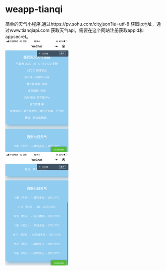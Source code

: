 # weapp-tianqi
简单的天气小程序,通过https://pv.sohu.com/cityjson?ie=utf-8
获取ip地址，通过www.tianqiapi.com
获取天气api，需要在这个网站注册获取appid和appsecret。
<br><img src="https://raw.githubusercontent.com/Vince666-ming/weapp-tianqi/master/pages/logs/1.png" alt="首页" width="200">
<br><img src="https://raw.githubusercontent.com/Vince666-ming/weapp-tianqi/master/pages/logs/2.png" alt="首页" width="200">
